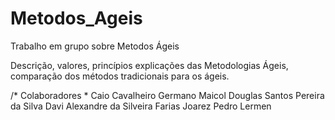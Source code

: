 # Metodos_Ageis
Trabalho em grupo sobre Metodos Ágeis

Descrição, valores, princípios explicações das Metodologias Ágeis, comparação dos métodos tradicionais para os ágeis.


/* Colaboradores *
Caio Cavalheiro Germano
Maicol Douglas Santos Pereira da Silva
Davi Alexandre da Silveira Farias
Joarez Pedro Lermen